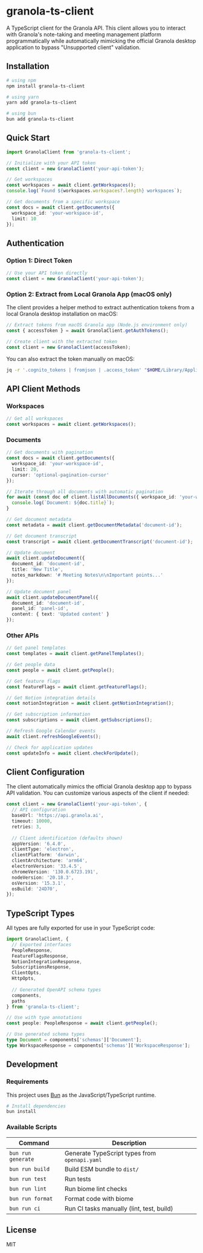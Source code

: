 # granola-ts-client

A TypeScript client for the Granola API. This client allows you to interact with Granola's note-taking and meeting management platform programmatically while automatically mimicking the official Granola desktop application to bypass "Unsupported client" validation.

## Installation

```bash
# using npm
npm install granola-ts-client

# using yarn
yarn add granola-ts-client

# using bun
bun add granola-ts-client
```

## Quick Start

```ts
import GranolaClient from 'granola-ts-client';

// Initialize with your API token
const client = new GranolaClient('your-api-token');

// Get workspaces
const workspaces = await client.getWorkspaces();
console.log(`Found ${workspaces.workspaces?.length} workspaces`);

// Get documents from a specific workspace
const docs = await client.getDocuments({ 
  workspace_id: 'your-workspace-id', 
  limit: 10 
});
```

## Authentication

### Option 1: Direct Token

```ts
// Use your API token directly
const client = new GranolaClient('your-api-token');
```

### Option 2: Extract from Local Granola App (macOS only)

The client provides a helper method to extract authentication tokens from a local Granola desktop installation on macOS:

```ts
// Extract tokens from macOS Granola app (Node.js environment only)
const { accessToken } = await GranolaClient.getAuthTokens();

// Create client with the extracted token
const client = new GranolaClient(accessToken);
```

You can also extract the token manually on macOS:

```bash
jq -r '.cognito_tokens | fromjson | .access_token' "$HOME/Library/Application Support/Granola/supabase.json"
```

## API Client Methods

### Workspaces

```ts
// Get all workspaces
const workspaces = await client.getWorkspaces();
```

### Documents

```ts
// Get documents with pagination
const docs = await client.getDocuments({ 
  workspace_id: 'your-workspace-id',
  limit: 20,
  cursor: 'optional-pagination-cursor'
});

// Iterate through all documents with automatic pagination
for await (const doc of client.listAllDocuments({ workspace_id: 'your-workspace-id' })) {
  console.log(`Document: ${doc.title}`);
}

// Get document metadata
const metadata = await client.getDocumentMetadata('document-id');

// Get document transcript
const transcript = await client.getDocumentTranscript('document-id');

// Update document
await client.updateDocument({
  document_id: 'document-id',
  title: 'New Title',
  notes_markdown: '# Meeting Notes\n\nImportant points...'
});

// Update document panel
await client.updateDocumentPanel({
  document_id: 'document-id',
  panel_id: 'panel-id',
  content: { text: 'Updated content' }
});
```

### Other APIs

```ts
// Get panel templates
const templates = await client.getPanelTemplates();

// Get people data
const people = await client.getPeople();

// Get feature flags
const featureFlags = await client.getFeatureFlags();

// Get Notion integration details
const notionIntegration = await client.getNotionIntegration();

// Get subscription information
const subscriptions = await client.getSubscriptions();

// Refresh Google Calendar events
await client.refreshGoogleEvents();

// Check for application updates
const updateInfo = await client.checkForUpdate();
```

## Client Configuration

The client automatically mimics the official Granola desktop app to bypass API validation. You can customize various aspects of the client if needed:

```ts
const client = new GranolaClient('your-api-token', {
  // API configuration
  baseUrl: 'https://api.granola.ai',
  timeout: 10000,
  retries: 3,
  
  // Client identification (defaults shown)
  appVersion: '6.4.0',
  clientType: 'electron',
  clientPlatform: 'darwin',
  clientArchitecture: 'arm64',
  electronVersion: '33.4.5',
  chromeVersion: '130.0.6723.191',
  nodeVersion: '20.18.3',
  osVersion: '15.3.1',
  osBuild: '24D70',
});
```

## TypeScript Types

All types are fully exported for use in your TypeScript code:

```ts
import GranolaClient, { 
  // Exported interfaces
  PeopleResponse, 
  FeatureFlagsResponse,
  NotionIntegrationResponse,
  SubscriptionsResponse,
  ClientOpts,
  HttpOpts,
  
  // Generated OpenAPI schema types
  components,
  paths
} from 'granola-ts-client';

// Use with type annotations
const people: PeopleResponse = await client.getPeople();

// Use generated schema types
type Document = components['schemas']['Document'];
type WorkspaceResponse = components['schemas']['WorkspaceResponse'];
```

## Development

### Requirements

This project uses [Bun](https://bun.sh) as the JavaScript/TypeScript runtime.

```bash
# Install dependencies
bun install
```

### Available Scripts

| Command              | Description                                     |
|----------------------|-------------------------------------------------|
| `bun run generate`   | Generate TypeScript types from `openapi.yaml`   |
| `bun run build`      | Build ESM bundle to `dist/`                     |
| `bun run test`       | Run tests                                       |
| `bun run lint`       | Run biome lint checks                           |
| `bun run format`     | Format code with biome                          |
| `bun run ci`         | Run CI tasks manually (lint, test, build)       |

## License

MIT
